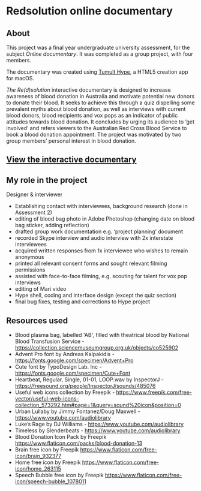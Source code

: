 # Redsolution online documentary

## About

This project was a final year undergraduate university assessment, for the subject _Online documentary_. It was completed as a group project, with four members.

The documentary was created using [Tumult Hype](https://tumult.com/hype/), a HTML5 creation app for macOS.

_The Re(d)solution_ interactive documentary is designed to increase awareness of blood donation in Australia and motivate potential new donors to donate their blood. It seeks to achieve this through a quiz dispelling some prevalent myths about blood donation, as well as interviews with current blood donors, blood recipients and vox pops as an indicator of public attitudes towards blood donation. It concludes by urging its audience to ‘get involved’ and refers viewers to the Australian Red Cross Blood Service to book a blood donation appointment. The project was motivated by two group members’ personal interest in blood donation.

## [View the interactive documentary](Redsolution-export.html)

## My role in the project

Designer & interviewer
* Establishing contact with interviewees, background research (done in Assessment 2)
* editing of blood bag photo in Adobe Photoshop (changing date on blood bag sticker, adding reflection)
* drafted group work documentation e.g. ‘project planning’ document
* recorded Skype interview and audio interview with 2x interstate interviewees
* acquired written responses from 1x interviewee who wishes to remain anonymous
* printed all relevant consent forms and sought relevant filming permissions
* assisted with face-to-face filming, e.g. scouting for talent for vox pop interviews
* editing of Mari video
* Hype shell, coding and interface design (except the quiz section)
* final bug fixes, testing and corrections to Hype project

## Resources used
* Blood plasma bag, labelled 'AB', filled with theatrical blood by National Blood Transfusion Service - https://collection.sciencemuseumgroup.org.uk/objects/co525902 
* Advent Pro font by Andreas Kalpakidis - https://fonts.google.com/specimen/Advent+Pro
* Cute font by TypoDesign Lab. Inc - https://fonts.google.com/specimen/Cute+Font
* Heartbeat, Regular, Single, 01-01, LOOP.wav by InspectorJ - https://freesound.org/people/InspectorJ/sounds/485076
* Useful web icons collection by Freepik - https://www.freepik.com/free-vector/useful-web-icons-collection_573292.htm#page=1&query=sound%20icon&position=0 
* Urban Lullaby by Jimmy Fontanez/Doug Maxwell - https://www.youtube.com/audiolibrary
* Luke’s Rage by DJ Williams - https://www.youtube.com/audiolibrary
* Timeless by Slenderbeats - https://www.youtube.com/audiolibrary
* Blood Donation Icon Pack by Freepik https://www.flaticon.com/packs/blood-donation-13 
* Brain free icon by Freepik https://www.flaticon.com/free-icon/brain_932377 
* Home free icon by Freepik https://www.flaticon.com/free-icon/home_263115 
* Speech Bubble free icon by Freepik https://www.flaticon.com/free-icon/speech-bubble_1078011 
